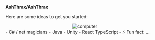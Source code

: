**AshThrax/AshThrax** 

Here are some ideas to get you started:
 <div align="center">
  <img alt="computer" src="https://media.giphy.com/media/l0HlNaQ6gWfllcjDO/giphy.gif"><br>
</div>
- C# / net magicians
- Java
- Unity
- React TypeScript
- ⚡ Fun fact: ...

